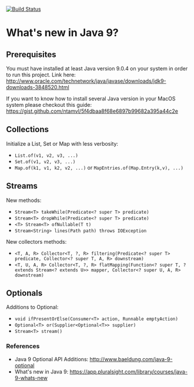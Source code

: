 [![Build Status](https://travis-ci.org/jesusgsdev/whatsnewinjava9.svg?branch=master)](https://travis-ci.org/jesusgsdev/whatsnewinjava9)
# What's new in Java 9?

## Prerequisites
You must have installed at least Java version 9.0.4 on your system in order to run this project. 
Link here: http://www.oracle.com/technetwork/java/javase/downloads/jdk9-downloads-3848520.html

If you want to know how to install several Java version in your MacOS system please
checkout this guide: https://gist.github.com/ntamvl/5f4dbaa8f68e6897b99682a395a44c2e

## Collections

Initialize a List, Set or Map with less verbosity:

- `List.of(v1, v2, v3, ...)`
- `Set.of(v1, v2, v3, ...)`
- `Map.of(k1, v1, k2, v2, ...)` or `MapEntries.of(Map.Entry(k,v), ...)`


## Streams
New methods:
- `Stream<T> takeWhile(Predicate<? super T> predicate)`
- `Stream<T> dropWhile(Predicate<? super T> predicate)`
- `<T> Stream<T> ofNullable(T t)`
- `Stream<String> lines(Path path) throws IOException`

New collectors methods:
- `<T, A, R> Collector<T, ?, R> filtering(Predicate<? super T> predicate, Collector<? super T, A, R> downstream)`
- `<T, U, A, R> Collector<T, ?, R> flatMapping(Function<? super T, ? extends Stream<? extends U>> mapper, Collector<? super U, A, R> downstream)`

## Optionals

Additions to Optional:

- `void ifPresentOrElse(Consumer<T> action, Runnable emptyAction)`
- `Optional<T> or(Supplier<Optional<T>> supplier)`
- `Stream<T> stream()`

### References

- Java 9 Optional API Additions: http://www.baeldung.com/java-9-optional
- What's new in Java 9: https://app.pluralsight.com/library/courses/java-9-whats-new